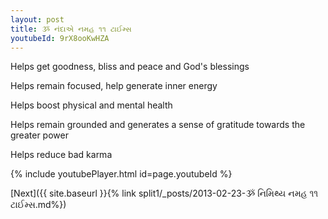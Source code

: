 ```yaml
---
layout: post
title: ૐ નંદાએ નમહ ૧૧ ટાઈમ્સ
youtubeId: 9rX8ooKwHZA
---
```

 
 
Helps get goodness, bliss and peace and God's blessings
 
Helps remain focused, help generate inner energy 
 
Helps boost physical and mental health 
 
Helps remain grounded and generates a sense of gratitude towards the greater power 
 
Helps reduce bad karma
 
 
 
 


{% include youtubePlayer.html id=page.youtubeId %}
 
[Next]({{ site.baseurl }}{% link  split1/_posts/2013-02-23-ૐ નિમિથ્ય નમહ ૧૧ ટાઈમ્સ.md%})
 
